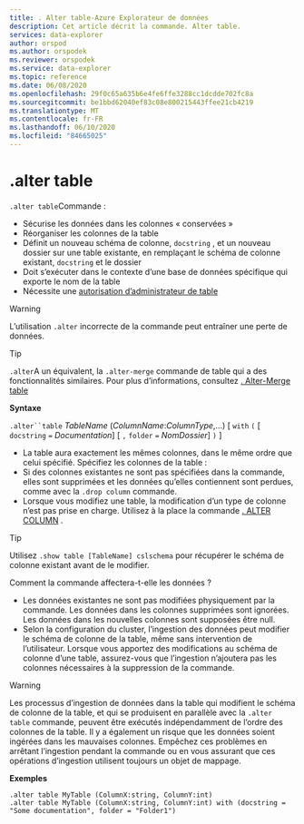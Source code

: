 ```yaml
---
title: . Alter table-Azure Explorateur de données
description: Cet article décrit la commande. Alter table.
services: data-explorer
author: orspod
ms.author: orspodek
ms.reviewer: orspodek
ms.service: data-explorer
ms.topic: reference
ms.date: 06/08/2020
ms.openlocfilehash: 29f0c65a635b6e4fe6ffe3288cc1dcdde702fc8a
ms.sourcegitcommit: be1bbd62040ef83c08e800215443ffee21cb4219
ms.translationtype: MT
ms.contentlocale: fr-FR
ms.lasthandoff: 06/10/2020
ms.locfileid: "84665025"
---
```

# <a name="alter-table"></a>.alter table
 
`.alter table`Commande :
* Sécurise les données dans les colonnes « conservées »
* Réorganiser les colonnes de la table
* Définit un nouveau schéma de colonne, `docstring` , et un nouveau dossier sur une table existante, en remplaçant le schéma de colonne existant, `docstring` et le dossier
* Doit s’exécuter dans le contexte d’une base de données spécifique qui exporte le nom de la table
* Nécessite une [autorisation d’administrateur de table](../management/access-control/role-based-authorization.md)

> [!WARNING]
> L’utilisation `.alter` incorrecte de la commande peut entraîner une perte de données.

> [!TIP]
> `.alter`A un équivalent, la `.alter-merge` commande de table qui a des fonctionnalités similaires. Pour plus d’informations, consultez [. Alter-Merge table](../management/alter-merge-table-command.md)

**Syntaxe**

`.alter``table` *TableName* (*ColumnName*:*ColumnType*,...)  [ `with` `(` [ `docstring` `=` *Documentation*] [ `,` `folder` `=` *NomDossier*] `)` ]


 * La table aura exactement les mêmes colonnes, dans le même ordre que celui spécifié.
 Spécifiez les colonnes de la table :
 * Si des colonnes existantes ne sont pas spécifiées dans la commande, elles sont supprimées et les données qu’elles contiennent sont perdues, comme avec la `.drop column` commande.
 * Lorsque vous modifiez une table, la modification d’un type de colonne n’est pas prise en charge. Utilisez à la place la commande [. ALTER COLUMN](alter-column.md) .

> [!TIP]
> Utilisez `.show table [TableName] cslschema` pour récupérer le schéma de colonne existant avant de le modifier.


Comment la commande affectera-t-elle les données ?
* Les données existantes ne sont pas modifiées physiquement par la commande. Les données dans les colonnes supprimées sont ignorées. Les données dans les nouvelles colonnes sont supposées être null.
* Selon la configuration du cluster, l’ingestion des données peut modifier le schéma de colonne de la table, même sans intervention de l’utilisateur. Lorsque vous apportez des modifications au schéma de colonne d’une table, assurez-vous que l’ingestion n’ajoutera pas les colonnes nécessaires à la suppression de la commande.

> [!WARNING]
> Les processus d’ingestion de données dans la table qui modifient le schéma de colonne de la table, et qui se produisent en parallèle avec la `.alter table` commande, peuvent être exécutés indépendamment de l’ordre des colonnes de la table. Il y a également un risque que les données soient ingérées dans les mauvaises colonnes. Empêchez ces problèmes en arrêtant l’ingestion pendant la commande ou en vous assurant que ces opérations d’ingestion utilisent toujours un objet de mappage.

**Exemples**

```kusto
.alter table MyTable (ColumnX:string, ColumnY:int) 
.alter table MyTable (ColumnX:string, ColumnY:int) with (docstring = "Some documentation", folder = "Folder1")
```
